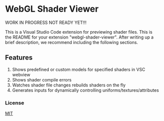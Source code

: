 # WebGL Shader Viewer

WORK IN PROGRESS NOT READY YET!!!

This is a Visual Studio Code extension for previewing shader files.
This is the README for your extension "webgl-shader-viewer". After writing up a brief description, we recommend including the following sections.

## Features

1. Shows predefined or custom models for specified shaders in VSC webview
2. Shows shader compile errors
3. Watches shader file changes rebuilds shaders on the fly
4. Generates inputs for dynamically controlling uniforms/textures/attributes

### License

[MIT](https://choosealicense.com/licenses/mit/)
